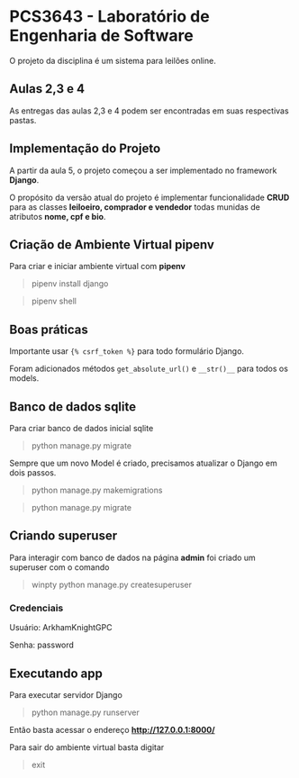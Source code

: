 # PCS3643 - Laboratório de Engenharia de Software

O projeto da disciplina é um sistema para leilões online.

## Aulas 2,3 e 4

As entregas das aulas 2,3 e 4 podem ser encontradas em suas respectivas pastas.

## Implementação do Projeto

A partir da aula 5, o projeto começou a ser implementado no framework **Django**.

O propósito da versão atual do projeto é implementar funcionalidade **CRUD** para as classes **leiloeiro, comprador e vendedor** todas munidas de atributos **nome, cpf e bio**.

## Criação de Ambiente Virtual pipenv

Para criar e iniciar ambiente virtual com **pipenv**

> pipenv install django

> pipenv shell

## Boas práticas

Importante usar `{% csrf_token %}` para todo formulário Django.

Foram adicionados métodos `get_absolute_url()` e `__str()__` para todos os models.

## Banco de dados sqlite

Para criar banco de dados inicial sqlite

> python manage.py migrate

Sempre que um novo Model é criado, precisamos atualizar o Django em dois passos.

> python manage.py makemigrations

> python manage.py migrate

## Criando superuser

Para interagir com banco de dados na página **admin** foi criado um superuser com o comando

> winpty python manage.py createsuperuser

### Credenciais

Usuário: ArkhamKnightGPC

Senha: password

## Executando app

Para executar servidor Django

> python manage.py runserver

Então basta acessar o endereço **http://127.0.0.1:8000/**

Para sair do ambiente virtual basta digitar 

> exit
